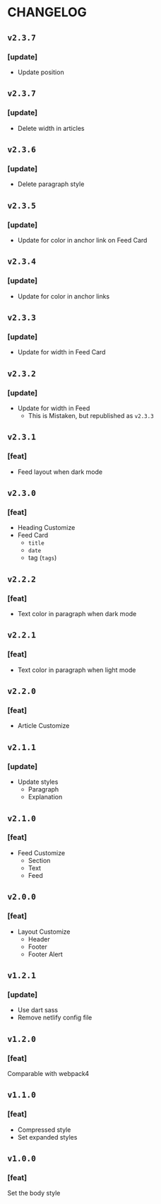 # CHANGELOG

## `v2.3.7`

### [update]
- Update position

## `v2.3.7`

### [update]
- Delete width in articles

## `v2.3.6`

### [update]
- Delete paragraph style

## `v2.3.5`

### [update]
- Update for color in anchor link on Feed Card

## `v2.3.4`

### [update]
- Update for color in anchor links

## `v2.3.3`

### [update]
- Update for width in Feed Card

## `v2.3.2`

### [update]
- Update for width in Feed
   - This is Mistaken, but republished as `v2.3.3`

## `v2.3.1`

### [feat]
- Feed layout when dark mode

## `v2.3.0`

### [feat]
- Heading Customize
- Feed Card
  - `title`
  - `date`
  - tag (`tags`)

## `v2.2.2`

### [feat]
- Text color in paragraph when dark mode

## `v2.2.1`

### [feat]
- Text color in paragraph when light mode

## `v2.2.0`

### [feat]
- Article Customize

## `v2.1.1`

### [update]
- Update styles
  - Paragraph
  - Explanation

## `v2.1.0`

### [feat]
- Feed Customize
  - Section
  - Text
  - Feed

## `v2.0.0`

### [feat]
- Layout Customize
  - Header
  - Footer
  - Footer Alert

## `v1.2.1`

### [update]
- Use dart sass
- Remove netlify config file

## `v1.2.0`

### [feat]
Comparable with webpack4

## `v1.1.0`

### [feat]
- Compressed style
- Set expanded styles

## `v1.0.0`

### [feat]
Set the body style
